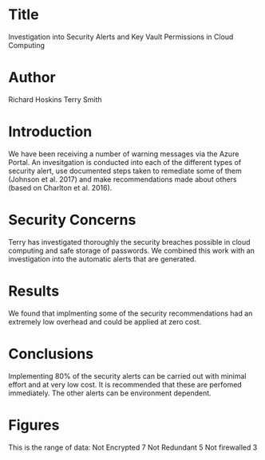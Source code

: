 # Title
Investigation into Security Alerts and Key Vault Permissions in Cloud Computing

# Author
Richard Hoskins
Terry Smith

# Introduction
We have been receiving a number of warning messages via the Azure Portal. An invesitgation is conducted into each of the different types of security alert, use documented steps taken to remediate some of them (Johnson et al. 2017) and make recommendations made about others (based on Charlton et al. 2016).

# Security Concerns
Terry has investigated thoroughly the security breaches possible in cloud computing and safe storage of passwords. We combined this work with an investigation into the automatic alerts that are generated.

# Results
We found that implmenting some of the security recommendations had an extremely low overhead and could be applied at zero cost.

# Conclusions
Implementing 80% of the security alerts can be carried out with minimal effort and at very low cost. It is recommended that these are perfomed immediately. The other alerts can be environment dependent.

# Figures
This is the range of data:
Not Encrypted 7
Not Redundant 5
Not firewalled 3